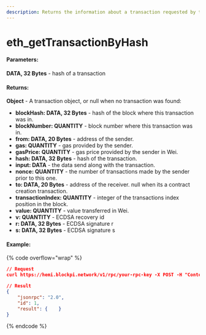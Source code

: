 ```yaml
---
description: Returns the information about a transaction requested by transaction hash.
---
```


# eth\_getTransactionByHash

#### **Parameters:**

**DATA, 32 Bytes** - hash of a transaction

#### **Returns:**

**Object** - A transaction object, or null when no transaction was found:

* **blockHash: DATA, 32 Bytes** - hash of the block where this transaction was in.
* **blockNumber: QUANTITY** - block number where this transaction was in.
* **from: DATA, 20 Bytes** - address of the sender.
* **gas: QUANTITY** - gas provided by the sender.
* **gasPrice: QUANTITY** - gas price provided by the sender in Wei.
* **hash: DATA, 32 Bytes** - hash of the transaction.
* **input: DATA** - the data send along with the transaction.
* **nonce: QUANTITY** - the number of transactions made by the sender prior to this one.
* **to: DATA, 20 Bytes** - address of the receiver. null when its a contract creation transaction.
* **transactionIndex: QUANTITY** - integer of the transactions index position in the block.
* **value: QUANTITY** - value transferred in Wei.
* **v: QUANTITY** - ECDSA recovery id
* **r: DATA, 32 Bytes** - ECDSA signature r
* **s: DATA, 32 Bytes** - ECDSA signature s

#### Example:

{% code overflow="wrap" %}
```json
// Request
curl https://hemi.blockpi.network/v1/rpc/your-rpc-key -X POST -H "Content-Type: application/json" --data '{"jsonrpc":"2.0","method":"eth_getTransactionByHash","params":["0x557213ef60c2839de038f2ebd2fac182c31655a0fde92885b85257d66b040b23"],"id":1}'

// Result
{
    "jsonrpc": "2.0",
    "id": 1,
    "result": {    }
}
```
{% endcode %}

